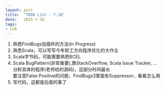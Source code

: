 ```yaml
---
layout: post
title:  "TODO List - 7.10"
date:   2015-7-10
tags:
- Lab
---
```


1. 熟悉FindBugs加插件的方法(In Progress)
2. 熟悉Scala，可以写写今年软工方向程序优化的大作业
3. Scala字节码，可能需要熟悉BCEL
4. Scala BugPattern(非常重要),靠StackOverflow, Scala Issue Tracker, ...<br>
分析具体的程序(老师给的源码)，这部分时间最长<br>
要注意False Positive的问题，FindBugs3里面有Suppressor，看看怎么用
5. 写代码，这都是后面的事了